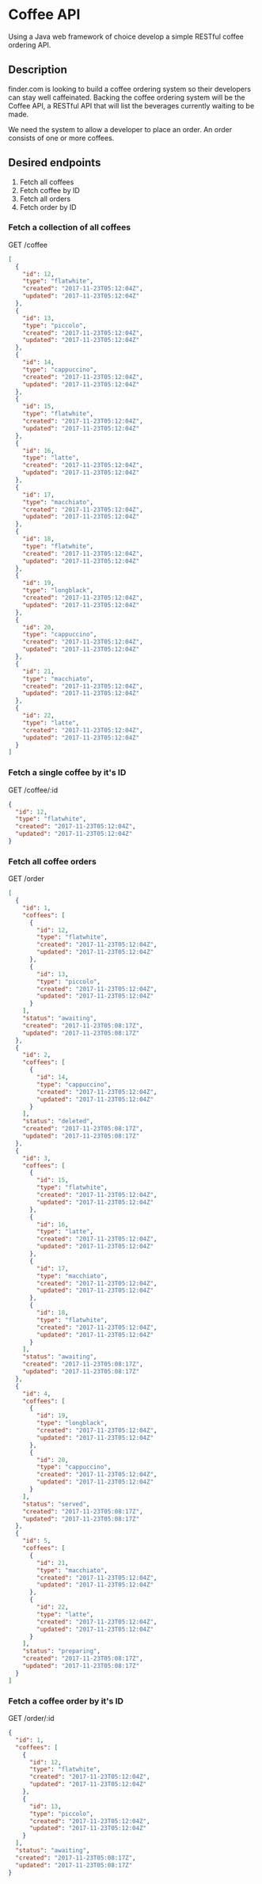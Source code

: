 # Coffee API
Using a Java web framework of choice develop a simple RESTful coffee ordering API.


## Description
finder.com is looking to build a coffee ordering system so their developers can stay well caffeinated. 
Backing the coffee ordering system will be the Coffee API, a RESTful API that will list the beverages currently waiting to be made.

We need the system to allow a developer to place an order. An order consists of one or more coffees. 

## Desired endpoints
1. Fetch all coffees
1. Fetch coffee by ID
1. Fetch all orders
1. Fetch order by ID

### Fetch a collection of all coffees
GET /coffee
```json
[
  {
    "id": 12,
    "type": "flatwhite",
    "created": "2017-11-23T05:12:04Z",
    "updated": "2017-11-23T05:12:04Z"
  },
  {
    "id": 13,
    "type": "piccolo",
    "created": "2017-11-23T05:12:04Z",
    "updated": "2017-11-23T05:12:04Z"
  },
  {
    "id": 14,
    "type": "cappuccino",
    "created": "2017-11-23T05:12:04Z",
    "updated": "2017-11-23T05:12:04Z"
  },
  {
    "id": 15,
    "type": "flatwhite",
    "created": "2017-11-23T05:12:04Z",
    "updated": "2017-11-23T05:12:04Z"
  },
  {
    "id": 16,
    "type": "latte",
    "created": "2017-11-23T05:12:04Z",
    "updated": "2017-11-23T05:12:04Z"
  },
  {
    "id": 17,
    "type": "macchiato",
    "created": "2017-11-23T05:12:04Z",
    "updated": "2017-11-23T05:12:04Z"
  },
  {
    "id": 18,
    "type": "flatwhite",
    "created": "2017-11-23T05:12:04Z",
    "updated": "2017-11-23T05:12:04Z"
  },
  {
    "id": 19,
    "type": "longblack",
    "created": "2017-11-23T05:12:04Z",
    "updated": "2017-11-23T05:12:04Z"
  },
  {
    "id": 20,
    "type": "cappuccino",
    "created": "2017-11-23T05:12:04Z",
    "updated": "2017-11-23T05:12:04Z"
  },
  {
    "id": 21,
    "type": "macchiato",
    "created": "2017-11-23T05:12:04Z",
    "updated": "2017-11-23T05:12:04Z"
  },
  {
    "id": 22,
    "type": "latte",
    "created": "2017-11-23T05:12:04Z",
    "updated": "2017-11-23T05:12:04Z"
  }
]
```

### Fetch a single coffee by it's ID
GET /coffee/:id
```json
{
  "id": 12,
  "type": "flatwhite",
  "created": "2017-11-23T05:12:04Z",
  "updated": "2017-11-23T05:12:04Z"
}
```

### Fetch all coffee orders
GET /order
```json
[
  {
    "id": 1,
    "coffees": [
      {
        "id": 12,
        "type": "flatwhite",
        "created": "2017-11-23T05:12:04Z",
        "updated": "2017-11-23T05:12:04Z"
      },
      {
        "id": 13,
        "type": "piccolo",
        "created": "2017-11-23T05:12:04Z",
        "updated": "2017-11-23T05:12:04Z"
      }
    ],
    "status": "awaiting",
    "created": "2017-11-23T05:08:17Z",
    "updated": "2017-11-23T05:08:17Z"
  },
  {
    "id": 2,
    "coffees": [
      {
        "id": 14,
        "type": "cappuccino",
        "created": "2017-11-23T05:12:04Z",
        "updated": "2017-11-23T05:12:04Z"
      }
    ],
    "status": "deleted",
    "created": "2017-11-23T05:08:17Z",
    "updated": "2017-11-23T05:08:17Z"
  },
  {
    "id": 3,
    "coffees": [
      {
        "id": 15,
        "type": "flatwhite",
        "created": "2017-11-23T05:12:04Z",
        "updated": "2017-11-23T05:12:04Z"
      },
      {
        "id": 16,
        "type": "latte",
        "created": "2017-11-23T05:12:04Z",
        "updated": "2017-11-23T05:12:04Z"
      },
      {
        "id": 17,
        "type": "macchiato",
        "created": "2017-11-23T05:12:04Z",
        "updated": "2017-11-23T05:12:04Z"
      },
      {
        "id": 18,
        "type": "flatwhite",
        "created": "2017-11-23T05:12:04Z",
        "updated": "2017-11-23T05:12:04Z"
      }
    ],
    "status": "awaiting",
    "created": "2017-11-23T05:08:17Z",
    "updated": "2017-11-23T05:08:17Z"
  },
  {
    "id": 4,
    "coffees": [
      {
        "id": 19,
        "type": "longblack",
        "created": "2017-11-23T05:12:04Z",
        "updated": "2017-11-23T05:12:04Z"
      },
      {
        "id": 20,
        "type": "cappuccino",
        "created": "2017-11-23T05:12:04Z",
        "updated": "2017-11-23T05:12:04Z"
      }
    ],
    "status": "served",
    "created": "2017-11-23T05:08:17Z",
    "updated": "2017-11-23T05:08:17Z"
  },
  {
    "id": 5,
    "coffees": [
      {
        "id": 21,
        "type": "macchiato",
        "created": "2017-11-23T05:12:04Z",
        "updated": "2017-11-23T05:12:04Z"
      },
      {
        "id": 22,
        "type": "latte",
        "created": "2017-11-23T05:12:04Z",
        "updated": "2017-11-23T05:12:04Z"
      }
    ],
    "status": "preparing",
    "created": "2017-11-23T05:08:17Z",
    "updated": "2017-11-23T05:08:17Z"
  }
]
```

### Fetch a coffee order by it's ID
GET /order/:id
```json
{
  "id": 1,
  "coffees": [
    {
      "id": 12,
      "type": "flatwhite",
      "created": "2017-11-23T05:12:04Z",
      "updated": "2017-11-23T05:12:04Z"
    },
    {
      "id": 13,
      "type": "piccolo",
      "created": "2017-11-23T05:12:04Z",
      "updated": "2017-11-23T05:12:04Z"
    }
  ],
  "status": "awaiting",
  "created": "2017-11-23T05:08:17Z",
  "updated": "2017-11-23T05:08:17Z"
}
```



